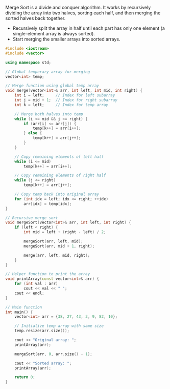 
Merge Sort is a divide and conquer algorithm. It works by recursively dividing the array into two halves, sorting each half, and then merging the sorted halves back together.
- Recursively split the array in half until each part has only one element (a single-element array is always sorted).
- Start merging the smaller arrays into sorted arrays.

```cpp
#include <iostream>
#include <vector>

using namespace std;

// Global temporary array for merging
vector<int> temp;

// Merge function using global temp array
void merge(vector<int>& arr, int left, int mid, int right) {
    int i = left;     // Index for left subarray
    int j = mid + 1;  // Index for right subarray
    int k = left;     // Index for temp array

    // Merge both halves into temp
    while (i <= mid && j <= right) {
        if (arr[i] <= arr[j]) {
            temp[k++] = arr[i++];
        } else {
            temp[k++] = arr[j++];
        }
    }

    // Copy remaining elements of left half
    while (i <= mid)
        temp[k++] = arr[i++];

    // Copy remaining elements of right half
    while (j <= right)
        temp[k++] = arr[j++];

    // Copy temp back into original array
    for (int idx = left; idx <= right; ++idx)
        arr[idx] = temp[idx];
}

// Recursive merge sort
void mergeSort(vector<int>& arr, int left, int right) {
    if (left < right) {
        int mid = left + (right - left) / 2;

        mergeSort(arr, left, mid);
        mergeSort(arr, mid + 1, right);

        merge(arr, left, mid, right);
    }
}

// Helper function to print the array
void printArray(const vector<int>& arr) {
    for (int val : arr)
        cout << val << " ";
    cout << endl;
}

// Main function
int main() {
    vector<int> arr = {38, 27, 43, 3, 9, 82, 10};

    // Initialize temp array with same size
    temp.resize(arr.size());

    cout << "Original array: ";
    printArray(arr);

    mergeSort(arr, 0, arr.size() - 1);

    cout << "Sorted array: ";
    printArray(arr);

    return 0;
}
```
